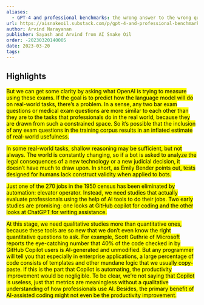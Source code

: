 ```yaml
---
aliases:
  - GPT-4 and professional benchmarks: the wrong answer to the wrong question
url: https://aisnakeoil.substack.com/p/gpt-4-and-professional-benchmarks
author: Arvind Narayanan
publisher: Sayash and Arvind from AI Snake Oil
order: -20230320140005
date: 2023-03-20
tags:
---
```


## Highlights
<mark>But we can get some clarity by asking what OpenAI is trying to measure using these exams. If the goal is to predict how the language model will do on real-world tasks, there’s a problem. In a sense, any two bar exam questions or medical exam questions are more similar to each other than they are to the tasks that professionals do in the real world, because they are drawn from such a constrained space. So it’s possible that the inclusion of any exam questions in the training corpus results in an inflated estimate of real-world usefulness.</mark>

<mark>In some real-world tasks, shallow reasoning may be sufficient, but not always. The world is constantly changing, so if a bot is asked to analyze the legal consequences of a new technology or a new judicial decision, it doesn’t have much to draw upon. In short, as Emily Bender points out, tests designed for humans lack construct validity when applied to bots.</mark>

<mark>Just one of the 270 jobs in the 1950 census has been eliminated by automation: elevator operator. Instead, we need studies that actually evaluate professionals using the help of AI tools to do their jobs. Two early studies are promising: one looks at GitHub copilot for coding and the other looks at ChatGPT for writing assistance.</mark>

<mark>At this stage, we need qualitative studies more than quantitative ones, because these tools are so new that we don’t even know the right quantitative questions to ask. For example, Scott Guthrie of Microsoft reports the eye-catching number that 40% of the code checked in by GitHub Copilot users is AI-generated and unmodified. But any programmer will tell you that especially in enterprise applications, a large percentage of code consists of templates and other mundane logic that we usually copy-paste. If this is the part that Copilot is automating, the productivity improvement would be negligible. To be clear, we’re not saying that Copilot is useless, just that metrics are meaningless without a qualitative understanding of how professionals use AI. Besides, the primary benefit of AI-assisted coding might not even be the productivity improvement.</mark>


